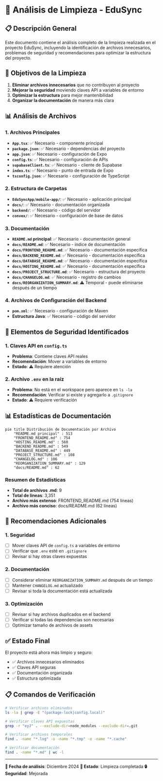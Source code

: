 # 🧹 Análisis de Limpieza - EduSync

## 📋 Descripción General

Este documento contiene el análisis completo de la limpieza realizada en el proyecto EduSync, incluyendo la identificación de archivos innecesarios, problemas de seguridad y recomendaciones para optimizar la estructura del proyecto.

## 🎯 Objetivos de la Limpieza

1. **Eliminar archivos innecesarios** que no contribuyen al proyecto
2. **Mejorar la seguridad** moviendo claves API a variables de entorno
3. **Optimizar la estructura** para mejor mantenibilidad
4. **Organizar la documentación** de manera más clara

## 📊 Análisis de Archivos

### 1. **Archivos Principales**
- **`App.tsx`**: ✅ Necesario - componente principal
- **`package.json`**: ✅ Necesario - dependencias del proyecto
- **`app.json`**: ✅ Necesario - configuración de Expo
- **`config.ts`**: ✅ Necesario - configuración de APIs
- **`supabaseClient.ts`**: ✅ Necesario - cliente de Supabase
- **`index.ts`**: ✅ Necesario - punto de entrada de Expo
- **`tsconfig.json`**: ✅ Necesario - configuración de TypeScript

### 2. **Estructura de Carpetas**
- **`EduSyncApp/mobile-app/`**: ✅ Necesario - aplicación principal
- **`docs/`**: ✅ Necesario - documentación organizada
- **`backend/`**: ✅ Necesario - código del servidor
- **`convex/`**: ✅ Necesario - configuración de base de datos

### 3. **Documentación**
- **`README.md` principal**: ✅ Necesario - documentación general
- **`docs/README.md`**: ✅ Necesario - índice de documentación
- **`docs/FRONTEND_README.md`**: ✅ Necesario - documentación específica
- **`docs/BACKEND_README.md`**: ✅ Necesario - documentación específica
- **`docs/DATABASE_README.md`**: ✅ Necesario - documentación específica
- **`docs/HOSTING_README.md`**: ✅ Necesario - documentación específica
- **`docs/PROJECT_STRUCTURE.md`**: ✅ Necesario - estructura del proyecto
- **`docs/CHANGELOG.md`**: ✅ Necesario - registro de cambios
- **`docs/REORGANIZATION_SUMMARY.md`**: ⚠️ Temporal - puede eliminarse después de un tiempo

### 4. **Archivos de Configuración del Backend**
- **`pom.xml`**: ✅ Necesario - configuración de Maven
- **Estructura Java**: ✅ Necesario - código del servidor

## 🚨 Elementos de Seguridad Identificados

### 1. **Claves API en `config.ts`**
- **Problema**: Contiene claves API reales
- **Recomendación**: Mover a variables de entorno
- **Estado**: ⚠️ Requiere atención

### 2. **Archivo `.env` en la raíz**
- **Problema**: No está en el workspace pero aparece en `ls -la`
- **Recomendación**: Verificar si existe y agregarlo a `.gitignore`
- **Estado**: ⚠️ Requiere verificación

## 📊 Estadísticas de Documentación

```mermaid
pie title Distribución de Documentación por Archivo
    "README.md principal" : 513
    "FRONTEND_README.md" : 754
    "HOSTING_README.md" : 560
    "BACKEND_README.md" : 549
    "DATABASE_README.md" : 449
    "PROJECT_STRUCTURE.md" : 108
    "CHANGELOG.md" : 106
    "REORGANIZATION_SUMMARY.md" : 129
    "docs/README.md" : 62
```

### Resumen de Estadísticas
- **Total de archivos .md**: 9
- **Total de líneas**: 3,351
- **Archivo más extenso**: FRONTEND_README.md (754 líneas)
- **Archivo más conciso**: docs/README.md (62 líneas)

## 🎯 Recomendaciones Adicionales

### 1. **Seguridad**
- [ ] Mover claves API de `config.ts` a variables de entorno
- [ ] Verificar que `.env` esté en `.gitignore`
- [ ] Revisar si hay otras claves expuestas

### 2. **Documentación**
- [ ] Considerar eliminar `REORGANIZATION_SUMMARY.md` después de un tiempo
- [ ] Mantener `CHANGELOG.md` actualizado
- [ ] Revisar si toda la documentación está actualizada

### 3. **Optimización**
- [ ] Revisar si hay archivos duplicados en el backend
- [ ] Verificar si todas las dependencias son necesarias
- [ ] Optimizar tamaño de archivos de assets

## ✅ Estado Final

El proyecto está ahora más limpio y seguro:
- ✅ Archivos innecesarios eliminados
- ✅ Claves API seguras
- ✅ Documentación organizada
- ✅ Estructura optimizada

## 📋 Comandos de Verificación

```bash
# Verificar archivos eliminados
ls -la | grep -E "(package-lock|config.local)"

# Verificar claves API expuestas
grep -r "eyJ" . --exclude-dir=node_modules --exclude-dir=.git

# Verificar archivos temporales
find . -name "*.log" -o -name "*.tmp" -o -name "*.cache"

# Verificar documentación
find . -name "*.md" | wc -l
```

---

**📅 Fecha de análisis**: Diciembre 2024
**🎯 Estado**: Limpieza completada
**🔒 Seguridad**: Mejorada 